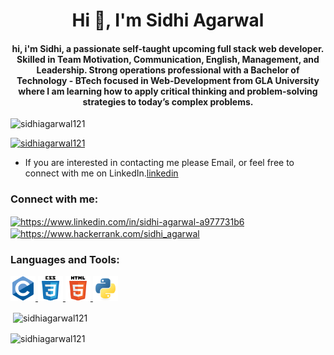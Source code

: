 <h1 align="center">Hi 👋, I'm Sidhi Agarwal</h1>
<h4 align="center">hi, i'm Sidhi, a passionate self-taught upcoming full stack web developer. 
  Skilled in Team Motivation, Communication, English, Management, and Leadership. Strong operations professional with a Bachelor of Technology - BTech focused in Web-Development from GLA University where I am learning how to apply critical thinking and problem-solving strategies to today’s complex problems.</h4>

<p align="left"> <img src="https://komarev.com/ghpvc/?username=sidhiagarwal121&label=Profile%20views&color=0e75b6&style=flat" alt="sidhiagarwal121" /> </p>

<p align="left"> <a href="https://github.com/ryo-ma/github-profile-trophy"><img src="https://github-profile-trophy.vercel.app/?username=sidhiagarwal121" alt="sidhiagarwal121" /></a> </p>

- If you are interested in contacting me please Email, or feel free to connect with me on LinkedIn.<a href="https://www.linkedin.com/in/sidhi-agarwal-a977731b6" target="_blank">linkedin</a>

<h3 align="left">Connect with me:</h3>
<p align="left">
<a href="https://linkedin.com/in/https://www.linkedin.com/in/sidhi-agarwal-a977731b6" target="blank"><img align="center" src="https://raw.githubusercontent.com/rahuldkjain/github-profile-readme-generator/master/src/images/icons/Social/linked-in-alt.svg" alt="https://www.linkedin.com/in/sidhi-agarwal-a977731b6" height="30" width="40" /></a>
<a href="https://www.hackerrank.com/https://www.hackerrank.com/sidhi_agarwal" target="blank"><img align="center" src="https://raw.githubusercontent.com/rahuldkjain/github-profile-readme-generator/master/src/images/icons/Social/hackerrank.svg" alt="https://www.hackerrank.com/sidhi_agarwal" height="30" width="40" /></a>
</p>

<h3 align="left">Languages and Tools:</h3>
<p align="left"> <a href="https://www.cprogramming.com/" target="_blank"> <img src="https://raw.githubusercontent.com/devicons/devicon/master/icons/c/c-original.svg" alt="c" width="40" height="40"/> </a> <a href="https://www.w3schools.com/css/" target="_blank"> <img src="https://raw.githubusercontent.com/devicons/devicon/master/icons/css3/css3-original-wordmark.svg" alt="css3" width="40" height="40"/> </a> <a href="https://www.w3.org/html/" target="_blank"> <img src="https://raw.githubusercontent.com/devicons/devicon/master/icons/html5/html5-original-wordmark.svg" alt="html5" width="40" height="40"/> </a> <a href="https://www.python.org" target="_blank"> <img src="https://raw.githubusercontent.com/devicons/devicon/master/icons/python/python-original.svg" alt="python" width="40" height="40"/> </a> </p>

<p>&nbsp;<img align="center" src="https://github-readme-stats.vercel.app/api?username=sidhiagarwal121&show_icons=true&locale=en" alt="sidhiagarwal121" /></p>

<p><img align="center" src="https://github-readme-streak-stats.herokuapp.com/?user=sidhiagarwal121&" alt="sidhiagarwal121" /></p>
